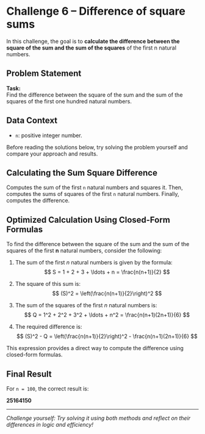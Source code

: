 # Challenge 6 – Difference of square sums

In this challenge, the goal is to **calculate the difference between the square of the sum and the sum of the squares** of the first n natural numbers.

## Problem Statement

**Task:**  
Find the difference between the square of the sum and the sum of the squares of the first one hundred natural numbers.

## Data Context

- `n`: positive integer number.

Before reading the solutions below, try solving the problem yourself and compare your approach and results.

## Calculating the Sum Square Difference

Computes the sum of the first `n` natural numbers and squares it. Then, computes the sums of squares of the first `n` natural numbers. Finally, computes the difference.

## Optimized Calculation Using Closed-Form Formulas

To find the difference between the square of the sum and the sum of the squares of the first **n** natural numbers, consider the following:

1. The sum of the first _n_ natural numbers is given by the formula:  
$$
S = 1 + 2 + 3 + \ldots + n = \frac{n(n+1)}{2}
$$

2. The square of this sum is:  
$$
(S)^2 = \left(\frac{n(n+1)}{2}\right)^2
$$

3. The sum of the squares of the first _n_ natural numbers is:  
$$
Q = 1^2 + 2^2 + 3^2 + \ldots + n^2 = \frac{n(n+1)(2n+1)}{6}
$$

4. The required difference is:  
$$
(S)^2 - Q = \left(\frac{n(n+1)}{2}\right)^2 - \frac{n(n+1)(2n+1)}{6}
$$

This expression provides a direct way to compute the difference using closed-form formulas.

## Final Result

For `n = 100`, the correct result is:

**25164150**

---

*Challenge yourself: Try solving it using both methods and reflect on their differences in logic and efficiency!*